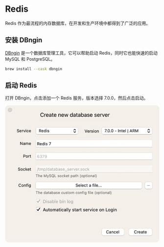 # Redis

Redis 作为最流程的内存数据库，在开发和生产环境中都得到了广泛的应用。

## 安装 DBngin

[DBngin](https://dbngin.com/) 是一个数据库管理工具，它可以帮助启动 Redis，同时它也能快速的启动 MySQL 和 PostgreSQL。

```bash
brew install --cask dbngin
```

## 启动 Redis

打开 DBngin，点击添加一个 Redis 服务，版本选择 7.0.0，然后点击启动。


![](images/redis/create-new-database-server-for-redis.png)

